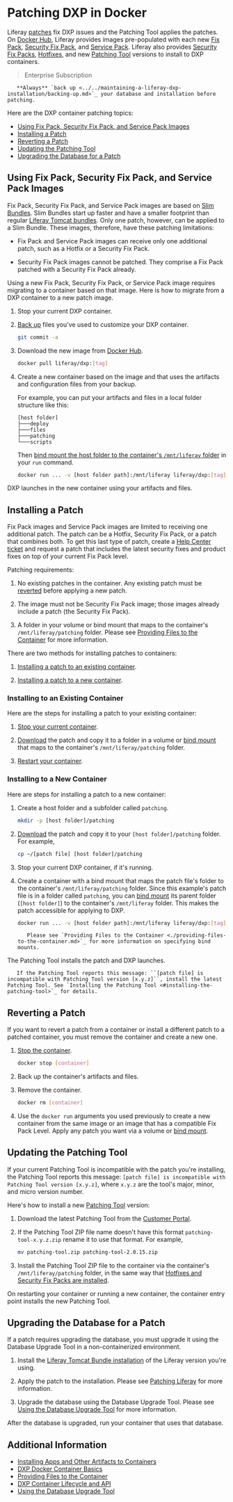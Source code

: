 # Patching DXP in Docker

Liferay [patches](../../maintaining-a-liferay-dxp-installation/patching-liferay/patching-liferay.md) fix DXP issues and the Patching Tool applies the patches. On [Docker Hub](https://hub.docker.com/r/liferay/dxp), Liferay provides images pre-populated with each new [Fix Pack](../../maintaining-a-liferay-dxp-installation/patching-liferay/patching-liferay.md#fix-packs), [Security Fix Pack](../../maintaining-a-liferay-dxp-installation/patching-liferay/patching-liferay.md#scurity-fix-packs), and [Service Pack](../../maintaining-a-liferay-dxp-installation/patching-liferay/patching-liferay.md#service-packs). Liferay also provides [Security Fix Packs](../../maintaining-a-liferay-dxp-installation/patching-liferay/patching-liferay.md#scurity-fix-packs), [Hotfixes](../../maintaining-a-liferay-dxp-installation/patching-liferay/patching-liferay.md#hotfixes), and new [Patching Tool](../../maintaining-a-liferay-dxp-installation/patching-liferay/installing-the-patching-tool.md) versions to install to DXP containers.

> Enterprise Subscription

```important::
   **Always** `back up <../../maintaining-a-liferay-dxp-installation/backing-up.md>`_ your database and installation before patching.
```

Here are the DXP container patching topics:

-   [Using Fix Pack, Security Fix Pack, and Service Pack Images](#using-fix-pack-security-fix-pack-and-service-pack-images)
-   [Installing a Patch](#installing-a-patch)
-   [Reverting a Patch](#reverting-a-patch)
-   [Updating the Patching Tool](#updating-the-patching-tool)
-   [Upgrading the Database for a Patch](#upgrading-the-database-for-a-patch)

## Using Fix Pack, Security Fix Pack, and Service Pack Images

Fix Pack, Security Fix Pack, and Service Pack images are based on [Slim Bundles](../..//maintaining-a-liferay-dxp-installation/patching-liferay/advanced-patching/using-slim-bundles.md). Slim Bundles start up faster and have a smaller footprint than regular [Liferay Tomcat bundles](../installing-a-liferay-tomcat-bundle.md). Only one patch, however, can be applied to a Slim Bundle. These images, therefore, have these patching limitations:

-   Fix Pack and Service Pack images can receive only one additional patch, such as a Hotfix or a Security Fix Pack.

-   Security Fix Pack images cannot be patched. They comprise a Fix Pack patched with a Security Fix Pack already.

Using a new Fix Pack, Security Fix Pack, or Service Pack image requires migrating to a container based on that image. Here is how to migrate from a DXP container to a new patch image.

1. Stop your current DXP container.

1. [Back up](../../maintaining-a-liferay-dxp-installation/backing-up.md) files you've used to customize your DXP container.

    ```bash
    git commit -a
    ```

1. Download the new image from [Docker Hub](https://hub.docker.com/r/liferay/dxp).

    ```bash
    docker pull liferay/dxp:[tag]
    ```

1. Create a new container based on the image and that uses the artifacts and configuration files from your backup.

    For example, you can put your artifacts and files in a local folder structure like this:

    ```
    [host folder]
    ├───deploy
    ├───files
    ├───patching
    └───scripts
    ```

    Then [bind mount the host folder to the container's `/mnt/liferay` folder](./providing-files-to-the-container.md#bind-mounting-a-host-folder-to-mnt-liferay) in your `run` command.

    ```bash
    docker run ... -v [host folder path]:/mnt/liferay liferay/dxp:[tag]
    ```

DXP launches in the new container using your artifacts and files.

## Installing a Patch

Fix Pack images and Service Pack images are limited to receiving one additional patch. The patch can be a Hotfix, Security Fix Pack, or a patch that combines both. To get this last type of patch, create a [Help Center ticket](https://help.liferay.com/hc) and request a patch that includes the latest security fixes and product fixes on top of your current Fix Pack level.

Patching requirements:

1. No existing patches in the container. Any existing patch must be [reverted](#reverting-a-patch) before applying a new patch.

1. The image must not be Security Fix Pack image; those images already include a patch (the Security Fix Pack).

1. A folder in your volume or bind mount that maps to the container's `/mnt/liferay/patching` folder. Please see [Providing Files to the Container](./providing-files-to-the-container.md) for more information.

There are two methods for installing patches to containers:

1. [Installing a patch to an existing container](#installing-to-an-existing-container).

1. [Installing a patch to a new container](#installing-to-a-new-container).

### Installing to an Existing Container

Here are the steps for installing a patch to your existing container:

1. [Stop your current container](./dxp-docker-container-basics.md#stopping-a-container.md).

1. [Download](https://customer.liferay.com/downloads) the patch and copy it to a folder in a volume or [bind mount](./providing-files-to-the-container.md) that maps to the container's `/mnt/liferay/patching` folder.

1. [Restart your container](./dxp-docker-container-basics.md#restartings-a-container).

### Installing to a New Container

Here are steps for installing a patch to a new container:

1. Create a host folder and a subfolder called `patching`.

    ```bash
    mkdir -p [host folder]/patching
    ```

1. [Download](https://customer.liferay.com/downloads) the patch and copy it to your `[host folder]/patching` folder. For example,

    ```bash
    cp ~/[patch file] [host folder]/patching
    ```

1. Stop your current DXP container, if it's running.

1. Create a container with a bind mount that maps the patch file's folder to the container's `/mnt/liferay/patching` folder. Since this example's patch file is in a folder called `patching`, you can [bind mount](./providing-files-to-the-container.md#bind-mounting-a-host-folder-to-mnt-liferay) its parent folder (`[host folder]`) to the container's `/mnt/liferay` folder. This makes the patch accessible for applying to DXP.

    ```bash
    docker run ... -v [host folder path]:/mnt/liferay liferay/dxp:[tag]
    ```

    ```note::
       Please see `Providing Files to the Container <./providing-files-to-the-container.md>`_ for more information on specifying bind mounts.
    ```

The Patching Tool installs the patch and DXP launches.

```important::
   If the Patching Tool reports this message: ``[patch file] is incompatible with Patching Tool version [x.y.z]``, install the latest Patching Tool. See `Installing the Patching Tool <#installing-the-patching-tool>`_ for details.
```

## Reverting a Patch

If you want to revert a patch from a container or install a different patch to a patched container, you must remove the container and create a new one.

1. [Stop the container](./dxp-docker-container-basics.md#stopping-a-container).

    ```bash
    docker stop [container]
    ```

1. Back up the container's artifacts and files.

1. Remove the container.

    ```bash
    docker rm [container]
    ```

1. Use the `docker run` arguments you used previously to create a new container from the same image or an image that has a compatible Fix Pack Level. Apply any patch you want via a volume or [bind mount](./providing-files-to-the-container.md#bind-mounting-a-host-folder-to-mnt-liferay.md).

## Updating the Patching Tool

If your current Patching Tool is incompatible with the patch you're installing, the Patching Tool reports this message: `[patch file] is incompatible with Patching Tool version [x.y.z]`, where `x.y.z` are the tool's major, minor, and micro version number.

Here's how to install a new [Patching Tool](../../maintaining-a-liferay-dxp-installation/patching-liferay/installing-the-patching-tool.md) version:

1. Download the latest Patching Tool from the [Customer Portal](https://customer.liferay.com/downloads?p_p_id=com_liferay_osb_customer_downloads_display_web_DownloadsDisplayPortlet&_com_liferay_osb_customer_downloads_display_web_DownloadsDisplayPortlet_productAssetCategoryId=118191019&_com_liferay_osb_customer_downloads_display_web_DownloadsDisplayPortlet_fileTypeAssetCategoryId=118191066).

1. If the Patching Tool ZIP file name doesn't have this format `patching-tool-x.y.z.zip` rename it to use that format. For example,

    ```bash
    mv patching-tool.zip patching-tool-2.0.15.zip
    ```

1. Install the Patching Tool ZIP file to the container via the container's `/mnt/liferay/patching` folder, in the same way that [Hotfixes and Security Fix Packs are installed](#installing-a-hotfix-or-security-fix-pack).

On restarting your container or running a new container, the container entry point installs the new Patching Tool.

## Upgrading the Database for a Patch

If a patch requires upgrading the database, you must upgrade it using the Database Upgrade Tool in a non-containerized environment.

1. Install the [Liferay Tomcat Bundle installation](../installing-a-liferay-tomcat-bundle.md) of the Liferay version you're using.

1. Apply the patch to the installation. Please see [Patching Liferay](../maintaining-a-liferay-dxp-installation/patching-liferay/patching-liferay.md) for more information.

1. Upgrade the database using the Database Upgrade Tool. Please see [Using the Database Upgrade Tool](../../upgrading-liferay/upgrade-basics/using-the-database-upgrade-tool.md) for more information.

After the database is upgraded, run your container that uses that database.

## Additional Information

-   [Installing Apps and Other Artifacts to Containers](./installing-apps-and-other-artifacts-to-containers.md)
-   [DXP Docker Container Basics](./dxp-docker-container-basics.md)
-   [Providing Files to the Container](./providing-files-to-the-container.md)
-   [DXP Container Lifecycle and API](./dxp-container-lifecycle-and-api.md)
-   [Using the Database Upgrade Tool](../../upgrading-liferay/upgrade-basics/using-the-database-upgrade-tool.md)
